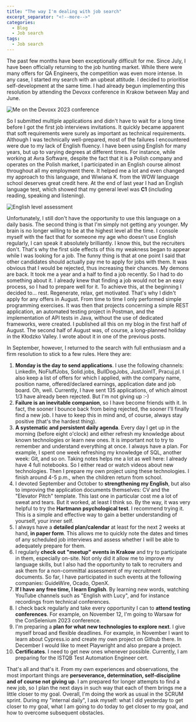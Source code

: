 ```yaml
---
title: "The way I'm dealing with job search"
excerpt_separator: "<!--more-->"
categories:
  - Blog
  - Job search
tags:
  - Job search 
---
```


The past few months have been exceptionally difficult for me. Since July, I have been officially returning to the job hunting market. While there were many offers for QA Engineers, the competition was even more intense. In any case, I started my search with an upbeat attitude. I decided to prioritise self-development at the same time. I had already begun implementing this resolution by attending the Devoxx conference in Krakow between May and June.

<img src="{{ site.url }}{{ site.baseurl }}/assets/images/devoxx.png" alt="Me on the Devoxx 2023 conference">

<!--more-->

So I submitted multiple applications and didn't have to wait for a long time before I got the first job interviews invitations. It quickly became apparent that soft requirements were surely as important as technical requirements. Although I was technically well-prepared, most of the failures I encountered were due to my lack of English fluency.
I have been using English for many years, but up to varying degrees at different times. For instance, while working at Avra Software, despite the fact that it is a Polish company and operates on the Polish market, I participated in an English course almost throughout all my employment there. It helped me a lot and even changed my approach to this language, and Wiwiana K. from the WOW language school deserves great credit here. At the end of last year I had an English language test, which showed that my general level was **C1** (including reading, speaking and listening).

<img src="{{ site.url }}{{ site.baseurl }}/assets/images/english_level.png" alt="English level assessment">

<!--more-->

Unfortunately, I still don't have the opportunity to use this language on a daily basis. The second thing is that I'm simply not getting any younger. My brain is no longer willing to be at the highest level all the time. I console myself with the fact that for someone my age who doesn't use English regularly, I can speak it absolutely brilliantly.
I know this, but the recruiters don't. That's why the first side effects of this my weakness began to appear while I was looking for a job. The funny thing is that at one point I said that other candidates should actually pay me to apply for jobs with them. It was obvious that I would be rejected, thus increasing their chances.
My demons are back. It took me a year and a half to find a job recently. So I had to do something about it.
I already knew that finding a job would not be an easy process, so I had to prepare well for it. To achieve this, at the beginning I decided to... rest. Regenerate, relax, get motivated. That's why I didn't apply for any offers in August. From time to time I only performed simple programming exercises. It was then that projects concerning a simple REST application, an automated testing project in Postman, and the implementation of API tests in Java, without the use of dedicated frameworks, were created. I published all this on my blog in the first half of August. The second half of August was, of course, a long-planned holiday in the Kłodzko Valley. I wrote about it in one of the previous posts.

<!--more-->

In September, however, I returned to the search with full enthusiasm and a firm resolution to stick to a few rules. Here they are:

1. **Monday is the day to send applications**. I use the following channels: LinkedIn, NoFluffJobs, Solid.jobs, BullDogJobs, JustJoinIT, Pracuj.pl. I also keep a list of offers for which I applied, with the company name, position name, offered/declared earnings, application date and job board. Oh, well. Currently, I have sent 135 applications, of which almost 1/3 have already been rejected. But I'm not giving up :-)
2. **Failure is an inevitable companion**, so I have become friends with it. In fact, the sooner I bounce back from being rejected, the sooner I'll finally find a new job. I have to keep this in mind and, of course, always stay positive (that's the hardest thing).
3. **A systematic and persistent daily agenda**. Every day I get up in the morning (before eight o'clock) and either refresh my knowledge about known technologies or learn new ones. It is important not to try to remember and understand everything at once. I always have a plan. For example, I spent one week refreshing my knowledge of SQL, another week: Git, and so on. Taking notes helps me a lot as well here: I already have 4 full notebooks. So I either read or watch videos about new technologies. Then I prepare my own project using these technologies. I finish around 4-5 p.m., when the children return from school.
4. I devoted September and October to **strengthening my English**, but also to improving the application documents themselves: CV and the "Elevator Pitch" template. This last one in particular cost me a lot of sweat and tears. But it worked, at least I think so. By the way, it was very helpful to try the **Hartmann psychological test**. I recommend trying it. This is a simple and effective way to gain a better understanding of yourself, your inner self.
5. I always have a **detailed plan/calendar** at least for the next 2 weeks at hand, **in paper form**. This allows me to quickly note the dates and times of any scheduled job interviews and assess whether I will be able to adequately prepare for them.
6. I regularly **check out "meetup" events in Krakow** and try to participate in them, especially on-site. Not only did it allow me to improve my language skills, but I also had the opportunity to talk to recruiters and ask them for a non-committal assessment of my recruitment documents. So far, I have participated in such events at the following companies: GuideWire, Ocado, OpenX.
7. **If I have any free time, I learn English**. By learning new words, watching YouTube channels such as "English with Lucy", and for instance recordings from technical conferences.
8. I check back regularly and take every opportunity I can to **attend testing conferences**. For example, on November 12, I'm going to Warsaw for the ConSelenium 2023 conference.
9. I'm preparing a **plan for what new technologies to explore next**. I give myself broad and flexible deadlines. For example, in November I want to learn about Cypress.io and create my own project on Github there. In December I would like to meet Playwright and also prepare a project.
10. **Certificates**. I need to get new ones whenever possible. Currently, I am preparing for the ISTQB Test Automation Engineer cert.

<!--more-->

That's all and that's it. From my own experiences and observations, the most important things are **perseverance, determination, self-discipline and of course not giving up**. I am prepared for longer attempts to find a new job, so I plan the next days in such way that each of them brings me a little closer to my goal. Overall, I'm doing the work as usual in the SCRUM sprint. During my "internal daily", I ask myself: what I did yesterday to get closer to my goal, what I am going to do today to get closer to my goal, and how to overcome subsequent obstacles.
